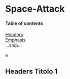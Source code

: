 # Space-Attack

#### Table of contents

[Headers](#headers)  
[Emphasis](#emphasis)  
...snip...    
<a name="headers"/>






















e






## Headers Titolo 1

